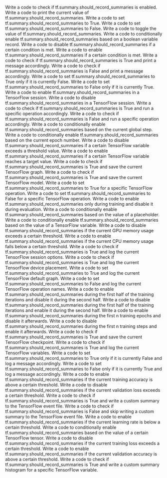 Write a code to check if tf.summary.should_record_summaries is enabled.
Write a code to print the current value of tf.summary.should_record_summaries.
Write a code to set tf.summary.should_record_summaries to True.
Write a code to set tf.summary.should_record_summaries to False.
Write a code to toggle the value of tf.summary.should_record_summaries.
Write a code to conditionally enable tf.summary.should_record_summaries based on a boolean variable record.
Write a code to disable tf.summary.should_record_summaries if a certain condition is met.
Write a code to enable tf.summary.should_record_summaries if a certain condition is met.
Write a code to check if tf.summary.should_record_summaries is True and print a message accordingly.
Write a code to check if tf.summary.should_record_summaries is False and print a message accordingly.
Write a code to set tf.summary.should_record_summaries to True only if it is currently False.
Write a code to set tf.summary.should_record_summaries to False only if it is currently True.
Write a code to enable tf.summary.should_record_summaries in a TensorFlow session.
Write a code to disable tf.summary.should_record_summaries in a TensorFlow session.
Write a code to check if tf.summary.should_record_summaries is True and run a specific operation accordingly.
Write a code to check if tf.summary.should_record_summaries is False and run a specific operation accordingly.
Write a code to conditionally enable tf.summary.should_record_summaries based on the current global step.
Write a code to conditionally enable tf.summary.should_record_summaries based on the current epoch number.
Write a code to disable tf.summary.should_record_summaries if a certain TensorFlow variable exceeds a threshold value.
Write a code to enable tf.summary.should_record_summaries if a certain TensorFlow variable reaches a target value.
Write a code to check if tf.summary.should_record_summaries is True and save the current TensorFlow graph.
Write a code to check if tf.summary.should_record_summaries is True and save the current TensorFlow model.
Write a code to set tf.summary.should_record_summaries to True for a specific TensorFlow operation.
Write a code to set tf.summary.should_record_summaries to False for a specific TensorFlow operation.
Write a code to enable tf.summary.should_record_summaries only during training and disable it during evaluation.
Write a code to conditionally enable tf.summary.should_record_summaries based on the value of a placeholder.
Write a code to conditionally enable tf.summary.should_record_summaries based on the value of a TensorFlow variable.
Write a code to disable tf.summary.should_record_summaries if the current GPU memory usage exceeds a certain threshold.
Write a code to enable tf.summary.should_record_summaries if the current CPU memory usage falls below a certain threshold.
Write a code to check if tf.summary.should_record_summaries is True and log the current TensorFlow session options.
Write a code to check if tf.summary.should_record_summaries is True and log the current TensorFlow device placement.
Write a code to set tf.summary.should_record_summaries to True and log the current TensorFlow default graph.
Write a code to set tf.summary.should_record_summaries to False and log the current TensorFlow operation names.
Write a code to enable tf.summary.should_record_summaries during the first half of the training iterations and disable it during the second half.
Write a code to disable tf.summary.should_record_summaries during the first half of the training iterations and enable it during the second half.
Write a code to enable tf.summary.should_record_summaries during the first n training epochs and disable it afterwards.
Write a code to disable tf.summary.should_record_summaries during the first n training steps and enable it afterwards.
Write a code to check if tf.summary.should_record_summaries is True and save the current TensorFlow checkpoint.
Write a code to check if tf.summary.should_record_summaries is True and log the current TensorFlow variables.
Write a code to set tf.summary.should_record_summaries to True only if it is currently False and log a message accordingly.
Write a code to set tf.summary.should_record_summaries to False only if it is currently True and log a message accordingly.
Write a code to enable tf.summary.should_record_summaries if the current training accuracy is above a certain threshold.
Write a code to disable tf.summary.should_record_summaries if the current validation loss exceeds a certain threshold.
Write a code to check if tf.summary.should_record_summaries is True and write a custom summary to the TensorFlow event file.
Write a code to check if tf.summary.should_record_summaries is False and skip writing a custom summary to the TensorFlow event file.
Write a code to enable tf.summary.should_record_summaries if the current learning rate is below a certain threshold.
Write a code to conditionally enable tf.summary.should_record_summaries based on the value of a certain TensorFlow tensor.
Write a code to disable tf.summary.should_record_summaries if the current training loss exceeds a certain threshold.
Write a code to enable tf.summary.should_record_summaries if the current validation accuracy is above a certain threshold.
Write a code to check if tf.summary.should_record_summaries is True and write a custom summary histogram for a specific TensorFlow variable.